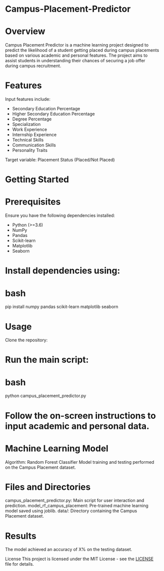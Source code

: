 # Campus-Placement-Predictor
# Overview
  Campus Placement Predictor is a machine learning project designed to predict the likelihood of a student getting placed during campus placements based on various academic and personal features. 
  The project aims to assist students in understanding their chances of securing a job offer during campus recruitment.

# Features
Input features include:
 - Secondary Education Percentage
 - Higher Secondary Education Percentage
 - Degree Percentage
 - Specialization
 - Work Experience
 - Internship Experience
 - Technical Skills
 - Communication Skills
 - Personality Traits

Target variable: Placement Status (Placed/Not Placed)

# Getting Started
# Prerequisites
Ensure you have the following dependencies installed:
 - Python (>=3.6)
 - NumPy
 - Pandas
 - Scikit-learn
 - Matplotlib
 - Seaborn

# Install dependencies using:

# bash
pip install numpy pandas scikit-learn matplotlib seaborn
# Usage
Clone the repository:
# Run the main script:
# bash
python campus_placement_predictor.py

# Follow the on-screen instructions to input academic and personal data.
# Machine Learning Model
  Algorithm: Random Forest Classifier
  Model training and testing performed on the Campus Placement dataset.
# Files and Directories
  campus_placement_predictor.py: Main script for user interaction and prediction.
  model_rf_campus_placement: Pre-trained machine learning model saved using joblib.
  data/: Directory containing the Campus Placement dataset.
# Results
The model achieved an accuracy of X% on the testing dataset.

License
This project is licensed under the MIT License - see the [LICENSE](https://github.com/mahn-bonnie/Campus-Placement-Predictor/tree/main#) file for details.
